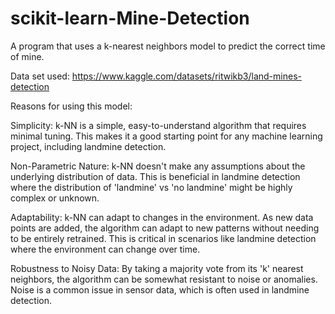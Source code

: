 # scikit-learn-Mine-Detection
A program that uses a k-nearest neighbors model to predict the correct time of mine.


Data set used:
https://www.kaggle.com/datasets/ritwikb3/land-mines-detection

Reasons for using this model:

Simplicity: k-NN is a simple, easy-to-understand algorithm that requires minimal tuning. This makes it a good starting point for any machine learning project, including landmine detection.

Non-Parametric Nature: k-NN doesn't make any assumptions about the underlying distribution of data. This is beneficial in landmine detection where the distribution of 'landmine' vs 'no landmine' might be highly complex or unknown.

Adaptability: k-NN can adapt to changes in the environment. As new data points are added, the algorithm can adapt to new patterns without needing to be entirely retrained. This is critical in scenarios like landmine detection where 
the environment can change over time.

Robustness to Noisy Data: By taking a majority vote from its 'k' nearest neighbors, the algorithm can be somewhat resistant to noise or anomalies. Noise is a common issue in sensor data, which is often used in landmine detection.
